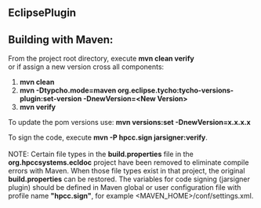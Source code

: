 EclipsePlugin
----------

Building with Maven:
----------
From the project root directory, execute <b>mvn clean verify</b><br/>or if assign a new version cross all components:<ol><li><b>mvn clean</b></li><li><b>mvn -Dtypcho.mode=maven org.eclipse.tycho:tycho-versions-plugin:set-version -DnewVersion=&lt;New Version&gt;</b></li><li><b>mvn verify</b></li></ol>
<p>To update the pom versions use:  <b>mvn versions:set -DnewVersion=x.x.x.x</b></p>
<p>To sign the code, execute <b>mvn -P hpcc.sign jarsigner:verify</b>.<br/><br/>
NOTE:  Certain file types in the <b>build.properties</b> file in the <b>org.hpccsystems.ecldoc</b> project have been removed to eliminate compile errors with Maven.  When those file types exist in that project, the original <b>build.properties</b> can be restored. The variables for code signing (jarsigner plugin) should be defined in Maven global or user configuration file with profile name <b>"hpcc.sign"</b>, for example &lt;MAVEN_HOME&gt;/conf/settings.xml.</p>
